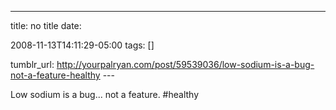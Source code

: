 ---
title: no title
date:

 2008-11-13T14:11:29-05:00 
tags:  []

tumblr_url:
http://yourpalryan.com/post/59539036/low-sodium-is-a-bug-not-a-feature-healthy
\-\--

Low sodium is a bug... not a feature. \#healthy

